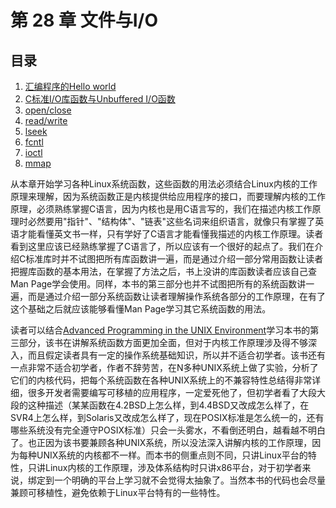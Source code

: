 # 第 28 章 文件与I/O

## 目录

1. [汇编程序的Hello world](./s01.md)
2. [C标准I/O库函数与Unbuffered I/O函数](./s02.md)
3. [open/close](./s03.md)
4. [read/write](./s04.md)
5. [lseek](./s05.md)
6. [fcntl](./s06.md)
7. [ioctl](./s07.md)
8. [mmap](./s08.md)

从本章开始学习各种Linux系统函数，这些函数的用法必须结合Linux内核的工作原理来理解，因为系统函数正是内核提供给应用程序的接口，而要理解内核的工作原理，必须熟练掌握C语言，因为内核也是用C语言写的，我们在描述内核工作原理时必然要用"指针"、"结构体"、"链表"这些名词来组织语言，就像只有掌握了英语才能看懂英文书一样，只有学好了C语言才能看懂我描述的内核工作原理。读者看到这里应该已经熟练掌握了C语言了，所以应该有一个很好的起点了。我们在介绍C标准库时并不试图把所有库函数讲一遍，而是通过介绍一部分常用函数让读者把握库函数的基本用法，在掌握了方法之后，书上没讲的库函数读者应该自己查Man Page学会使用。同样，本书的第三部分也并不试图把所有的系统函数讲一遍，而是通过介绍一部分系统函数让读者理解操作系统各部分的工作原理，在有了这个基础之后就应该能够看懂Man Page学习其它系统函数的用法。

读者可以结合[Advanced Programming in the UNIX Environment](bi01.html#bibli.apue)学习本书的第三部分，该书在讲解系统函数方面更加全面，但对于内核工作原理涉及得不够深入，而且假定读者具有一定的操作系统基础知识，所以并不适合初学者。该书还有一点非常不适合初学者，作者不辞劳苦，在N多种UNIX系统上做了实验，分析了它们的内核代码，把每个系统函数在各种UNIX系统上的不兼容特性总结得非常详细，很多开发者需要编写可移植的应用程序，一定爱死他了，但初学者看了大段大段的这种描述（某某函数在4.2BSD上怎么样，到4.4BSD又改成怎么样了，在SVR4上怎么样，到Solaris又改成怎么样了，现在POSIX标准是怎么统一的，还有哪些系统没有完全遵守POSIX标准）只会一头雾水，不看倒还明白，越看越不明白了。也正因为该书要兼顾各种UNIX系统，所以没法深入讲解内核的工作原理，因为每种UNIX系统的内核都不一样。而本书的侧重点则不同，只讲Linux平台的特性，只讲Linux内核的工作原理，涉及体系结构时只讲x86平台，对于初学者来说，绑定到一个明确的平台上学习就不会觉得太抽象了。当然本书的代码也会尽量兼顾可移植性，避免依赖于Linux平台特有的一些特性。 